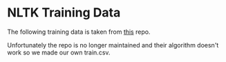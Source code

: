 # NLTK Training Data

The following training data is taken from [this](https://github.com/jkwieser/personality-prediction-from-text) repo.

Unfortunately the repo is no longer maintained and their algorithm doesn't work so we made our own train.csv.
